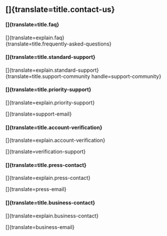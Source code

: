 ## []{translate=title.contact-us}

#### []{translate=title.faq}
[]{translate=explain.faq}  
[](/!/faq){translate=title.frequently-asked-questions}

#### []{translate=title.standard-support}
[]{translate=explain.standard-support}  
[](/u/moonfly-support){translate=title.support-community handle=support-community}

#### []{translate=title.priority-support}
[]{translate=explain.priority-support}  

[]{translate=support-email}

#### []{translate=title.account-verification}
[]{translate=explain.account-verification}  

[]{translate=verification-support}

#### []{translate=title.press-contact}
[]{translate=explain.press-contact}  

[]{translate=press-email}

#### []{translate=title.business-contact}
[]{translate=explain.business-contact}  

[]{translate=business-email}

